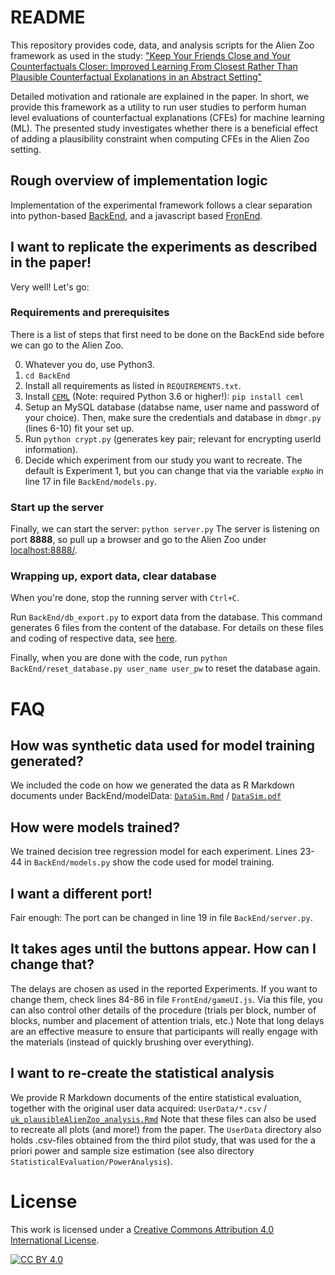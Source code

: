 # README

This repository provides code, data, and analysis scripts for the Alien Zoo framework as used in the study:
["Keep Your Friends Close and Your Counterfactuals Closer: Improved Learning From Closest Rather Than Plausible Counterfactual Explanations in an Abstract Setting"](Publication/XXX.pdf)

Detailed motivation and rationale are explained in the paper. In short, we provide this framework as a utility to run user studies to perform human level evaluations of counterfactual explanations (CFEs) for machine learning (ML).
The presented study investigates whether there is a beneficial effect of adding a plausibility constraint when computing CFEs in the Alien Zoo setting.

## Rough overview of implementation logic

Implementation of the experimental framework follows a clear separation into python-based [BackEnd](BackEnd/), and a javascript based [FronEnd](FrontEnd/).

## I want to replicate the experiments as described in the paper!

Very well! Let's go:

### Requirements and prerequisites

There is a list of steps that first need to be done on the BackEnd side before we can go to the Alien Zoo.

0. Whatever you do, use Python3.
1. `cd BackEnd`
2. Install all requirements as listed in `REQUIREMENTS.txt`.
3. Install [`CEML`](https://github.com/andreArtelt/ceml) (Note: required Python 3.6 or higher!):
`pip install ceml`
4. Setup an MySQL database (databse name, user name and password of your choice). Then, make sure the credentials and database in `dbmgr.py` (lines 6-10) fit your set up.
5. Run `python crypt.py` (generates key pair; relevant for encrypting userId information).
6. Decide which experiment from our study you want to recreate. The default is Experiment 1, but you can change that via the variable `expNo` in line 17 in file `BackEnd/models.py`.

### Start up the server

Finally, we can start the server: `python server.py`
The server is listening on port **8888**, so pull up a browser and go to the Alien Zoo under [localhost:8888/](localhost:8888/).

### Wrapping up, export data, clear database

When you're done, stop the running server with `Ctrl+C`.

Run `BackEnd/db_export.py` to export data from the database. This command generates 6 files from the content of the database. For details on these files and coding of respective data, see [here](???).

Finally, when you are done with the code, run
`python BackEnd/reset_database.py user_name user_pw`
to reset the database again.

# FAQ
## How was synthetic data used for model training generated?
We included the code on how we generated the data as R Markdown documents under BackEnd/modelData: [`DataSim.Rmd`](BackEnd/modelData/DataSim.Rmd) / [`DataSim.pdf`](BackEnd/modelData/DataSim.pdf)

## How were models trained?
We trained decision tree regression model for each experiment. Lines 23-44 in `BackEnd/models.py` show the code used for model training.

## I want a different port!
Fair enough: The port can be changed in line 19 in file `BackEnd/server.py`.

## It takes ages until the buttons appear. How can I change that?
The delays are chosen as used in the reported Experiments. If you want to change them, check lines 84-86 in file `FrontEnd/gameUI.js`. Via this file, you can also control other details of the procedure (trials per block, number of blocks, number and placement of attention trials, etc.)
Note that long delays are an effective measure to ensure that participants will really engage with the materials (instead of quickly brushing over everything).

## I want to re-create the statistical analysis
We provide R Markdown documents of the entire statistical evaluation, together with the original user data acquired:
`UserData/*.csv` / [`uk_plausibleAlienZoo_analysis.Rmd`](StatisticalEvaluation/uk_plausibleAlienZoo_analysis.Rmd)
Note that these files can also be used to recreate all plots (and more!) from the paper.
The `UserData` directory also holds .csv-files obtained from the third pilot study, that was used for the a priori power and sample size estimation (see also directory `StatisticalEvaluation/PowerAnalysis`).

# License

This work is licensed under a
[Creative Commons Attribution 4.0 International License][cc-by].

[![CC BY 4.0][cc-by-image]][cc-by]

[cc-by]: http://creativecommons.org/licenses/by/4.0/
[cc-by-image]: https://i.creativecommons.org/l/by/4.0/88x31.png
[cc-by-shield]: https://img.shields.io/badge/License-CC%20BY%204.0-lightgrey.svg
